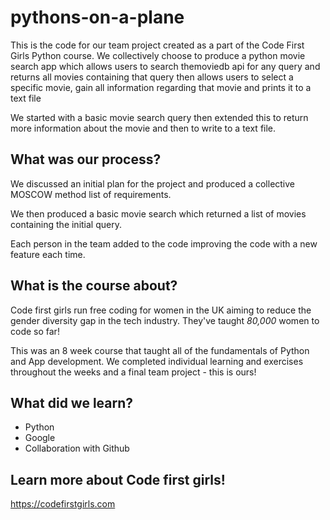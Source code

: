 # pythons-on-a-plane

This is the code for our team project created as a part of the Code First Girls Python course.
We  collectively choose to produce a python movie search app which allows users to search themoviedb api for any query and returns all movies containing that query then allows users to select a specific movie, gain all information regarding that movie and prints it to a text file

We started with a basic movie search query then extended this to return more information about the movie and then to write to a text file. 

## What was our process?

We discussed an initial plan for the project and produced a collective MOSCOW method list of requirements. 

We then produced a basic movie search which returned a list of movies containing the initial query. 

Each person in the team added to the code improving the code with a new feature each time. 


## What is the course about?

Code first girls run free coding for women in the UK aiming to reduce the gender diversity gap in the tech industry. They've taught *80,000* women to code so far!

This was an 8 week course that taught all of the fundamentals of Python and App development. We completed individual learning and exercises throughout the weeks and a final team project - this is ours!



## What did we learn?

- Python
- Google
- Collaboration with Github


## Learn more about Code first girls!
 
https://codefirstgirls.com
